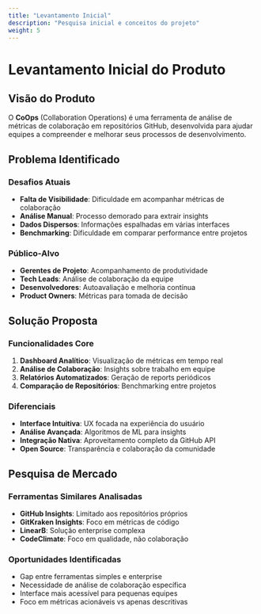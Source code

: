 ```yaml
---
title: "Levantamento Inicial"
description: "Pesquisa inicial e conceitos do projeto"
weight: 5
---
```


# Levantamento Inicial do Produto

## Visão do Produto

O **CoOps** (Collaboration Operations) é uma ferramenta de análise de métricas de colaboração em repositórios GitHub, desenvolvida para ajudar equipes a compreender e melhorar seus processos de desenvolvimento.

## Problema Identificado

### Desafios Atuais
- **Falta de Visibilidade**: Dificuldade em acompanhar métricas de colaboração
- **Análise Manual**: Processo demorado para extrair insights
- **Dados Dispersos**: Informações espalhadas em várias interfaces
- **Benchmarking**: Dificuldade em comparar performance entre projetos

### Público-Alvo
- **Gerentes de Projeto**: Acompanhamento de produtividade
- **Tech Leads**: Análise de colaboração da equipe
- **Desenvolvedores**: Autoavaliação e melhoria contínua
- **Product Owners**: Métricas para tomada de decisão

## Solução Proposta

### Funcionalidades Core
1. **Dashboard Analítico**: Visualização de métricas em tempo real
2. **Análise de Colaboração**: Insights sobre trabalho em equipe
3. **Relatórios Automatizados**: Geração de reports periódicos
4. **Comparação de Repositórios**: Benchmarking entre projetos

### Diferenciais
- **Interface Intuitiva**: UX focada na experiência do usuário
- **Análise Avançada**: Algoritmos de ML para insights
- **Integração Nativa**: Aproveitamento completo da GitHub API
- **Open Source**: Transparência e colaboração da comunidade

## Pesquisa de Mercado

### Ferramentas Similares Analisadas
- **GitHub Insights**: Limitado aos repositórios próprios
- **GitKraken Insights**: Foco em métricas de código
- **LinearB**: Solução enterprise complexa
- **CodeClimate**: Foco em qualidade, não colaboração

### Oportunidades Identificadas
- Gap entre ferramentas simples e enterprise
- Necessidade de análise de colaboração específica
- Interface mais acessível para pequenas equipes
- Foco em métricas acionáveis vs apenas descritivas